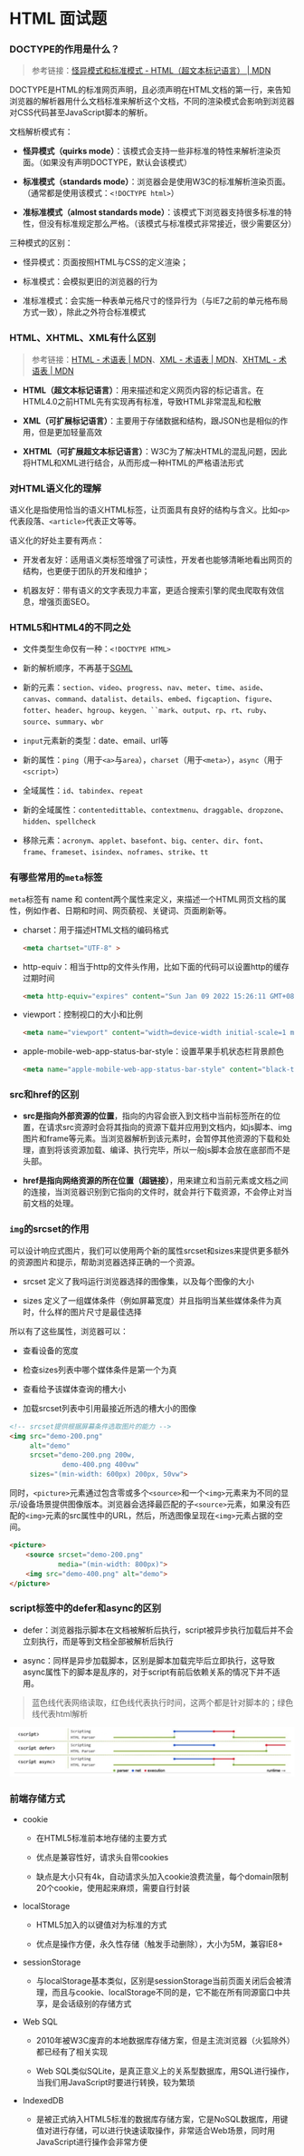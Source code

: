 # HTML 面试题

### DOCTYPE的作用是什么？

> 参考链接：[怪异模式和标准模式 - HTML（超文本标记语言） | MDN](https://developer.mozilla.org/zh-CN/docs/Web/HTML/Quirks_Mode_and_Standards_Mode)

DOCTYPE是HTML的标准网页声明，且必须声明在HTML文档的第一行，来告知浏览器的解析器用什么文档标准来解析这个文档，不同的渲染模式会影响到浏览器对CSS代码甚至JavaScript脚本的解析。

文档解析模式有：

- **怪异模式（quirks mode）**：该模式会支持一些非标准的特性来解析渲染页面。（如果没有声明DOCTYPE，默认会该模式）

- **标准模式（standards mode）**：浏览器会是使用W3C的标准解析渲染页面。（通常都是使用该模式：`<!DOCTYPE html>`）

- **准标准模式（almost standards mode）**：该模式下浏览器支持很多标准的特性，但没有标准规定那么严格。（该模式与标准模式非常接近，很少需要区分）

三种模式的区别：

- 怪异模式：页面按照HTML与CSS的定义渲染；

- 标准模式：会模拟更旧的浏览器的行为

- 准标准模式：会实施一种表单元格尺寸的怪异行为（与IE7之前的单元格布局方式一致），除此之外符合标准模式

### HTML、XHTML、XML有什么区别

> 参考链接：[HTML - 术语表 | MDN](https://developer.mozilla.org/zh-CN/docs/Glossary/HTML)、[XML - 术语表 | MDN](https://developer.mozilla.org/zh-CN/docs/Glossary/XML)、[XHTML - 术语表 | MDN](https://developer.mozilla.org/zh-CN/docs/Glossary/XHTML)

- **HTML（超文本标记语言）**：用来描述和定义网页内容的标记语言。在HTML4.0之前HTML先有实现再有标准，导致HTML非常混乱和松散

- **XML（可扩展标记语言）**：主要用于存储数据和结构，跟JSON也是相似的作用，但是更加轻量高效

- **XHTML（可扩展超文本标记语言）**：W3C为了解决HTML的混乱问题，因此将HTML和XML进行结合，从而形成一种HTML的严格语法形式

### 对HTML语义化的理解

语义化是指使用恰当的语义HTML标签，让页面具有良好的结构与含义。比如`<p>`代表段落、`<article>`代表正文等等。

语义化的好处主要有两点：

- 开发者友好：适用语义类标签增强了可读性，开发者也能够清晰地看出网页的结构，也更便于团队的开发和维护；

- 机器友好：带有语义的文字表现力丰富，更适合搜索引擎的爬虫爬取有效信息，增强页面SEO。

### HTML5和HTML4的不同之处

- 文件类型生命仅有一种：`<!DOCTYPE HTML>`

- 新的解析顺序，不再基于[SGML](https://developer.mozilla.org/zh-TW/docs/Glossary/SGML)

- 新的元素：`section`、`video`、`progress`、`nav`、`meter`、`time`、`aside`、`canvas`、`command`、`datalist`、`details`、`embed`、`figcaption`、`figure`、`fotter`、`header`、`hgroup`、`keygen、``mark`、`output`、`rp`、`rt`、`ruby`、`source`、`summary`、`wbr`

- `input`元素新的类型：date、email、url等

- 新的属性：`ping`（用于`<a>`与`area`），`charset`（用于`<meta>`），`async`（用于`<script>`）

- 全域属性：`id`、`tabindex`、`repeat`

- 新的全域属性：`contentedittable`、`contextmenu`、`draggable`、`dropzone`、`hidden`、`spellcheck`

- 移除元素：`acronym`、`applet`、`basefont`、`big`、`center`、`dir`、`font`、`frame`、`frameset`、`isindex`、`noframes`、`strike`、`tt`

### 有哪些常用的`meta`标签

`meta`标签有 name 和 content两个属性来定义，来描述一个HTML网页文档的属性，例如作者、日期和时间、网页藐视、关键词、页面刷新等。

- charset：用于描述HTML文档的编码格式
  
  ```html
  <meta chartset="UTF-8" >
  ```

- http-equiv：相当于http的文件头作用，比如下面的代码可以设置http的缓存过期时间
  
  ```html
  <meta http-equiv="expires" content="Sun Jan 09 2022 15:26:11 GMT+0800" >
  ```

- viewport：控制视口的大小和比例
  
  ```html
  <meta name="viewport" content="width=device-width initial-scale=1 maximun-scale=1" >
  ```

- apple-mobile-web-app-status-bar-style：设置苹果手机状态栏背景颜色
  
  ```html
  <meta name="apple-mobile-web-app-status-bar-style" content="black-translucent" >
  ```

### src和href的区别

- **src是指向外部资源的位置**，指向的内容会嵌入到文档中当前标签所在的位置，在请求src资源时会将其指向的资源下载并应用到文档内，如js脚本、img图片和frame等元素。当浏览器解析到该元素时，会暂停其他资源的下载和处理，直到将该资源加载、编译、执行完毕，所以一般js脚本会放在底部而不是头部。

- **href是指向网络资源的所在位置（超链接）**，用来建立和当前元素或文档之间的连接，当浏览器识别到它指向的文件时，就会并行下载资源，不会停止对当前文档的处理。

### `img`的srcset的作用

可以设计响应式图片，我们可以使用两个新的属性srcset和sizes来提供更多额外的资源图片和提示，帮助浏览器选择正确的一个资源。

- srcset 定义了我吗运行浏览器选择的图像集，以及每个图像的大小

- sizes 定义了一组媒体条件（例如屏幕宽度）并且指明当某些媒体条件为真时，什么样的图片尺寸是最佳选择

所以有了这些属性，浏览器可以：

- 查看设备的宽度

- 检查sizes列表中哪个媒体条件是第一个为真

- 查看给予该媒体查询的槽大小

- 加载srcset列表中引用最接近所选的槽大小的图像

```html
<!-- srcset提供根据屏幕条件选取图片的能力 -->
<img src="demo-200.png"
     alt="demo"
     srcset="demo-200.png 200w,
             demo-400.png 400vw"
     sizes="(min-width: 600px) 200px, 50vw">
```

同时，`<picture>`元素通过包含零或多个`<source>`和一个`<img>`元素来为不同的显示/设备场景提供图像版本。浏览器会选择最匹配的子`<source>`元素，如果没有匹配的`<img>`元素的src属性中的URL，然后，所选图像呈现在`<img>`元素占据的空间。

```html
<picture>
    <source srcset="demo-200.png" 
            media="(min-width: 800px)">
    <img src="demo-400.png" alt="demo">
</picture>
```

### script标签中的defer和async的区别

- defer：浏览器指示脚本在文档被解析后执行，script被异步执行加载后并不会立刻执行，而是等到文档全部被解析后执行

- async：同样是异步加载脚本，区别是脚本加载完毕后立即执行，这导致async属性下的脚本是乱序的，对于script有前后依赖关系的情况下并不适用。

> 蓝色线代表网络读取，红色线代表执行时间，这两个都是针对脚本的；绿色线代表html解析

![html-script-defer-async](../assets/images/html-script-defer-async.png)

### 前端存储方式

- cookie
  
  - 在HTML5标准前本地存储的主要方式
  
  - 优点是兼容性好，请求头自带cookies
  
  - 缺点是大小只有4k，自动请求头加入cookie浪费流量，每个domain限制20个cookie，使用起来麻烦，需要自行封装

- localStorage
  
  - HTML5加入的以键值对为标准的方式
  
  - 优点是操作方便，永久性存储（触发手动删除），大小为5M，兼容IE8+

- sessionStorage
  
  - 与localStorage基本类似，区别是sessionStorage当前页面关闭后会被清理，而且与cookie、localStorage不同的是，它不能在所有同源窗口中共享，是会话级别的存储方式

- Web SQL
  
  - 2010年被W3C废弃的本地数据库存储方案，但是主流浏览器（火狐除外）都已经有了相关实现
  
  - Web SQL类似SQLite，是真正意义上的关系型数据库，用SQL进行操作，当我们用JavaScript时要进行转换，较为繁琐

- IndexedDB
  
  - 是被正式纳入HTML5标准的数据库存储方案，它是NoSQL数据库，用键值对进行存储，可以进行快速读取操作，非常适合Web场景，同时用JavaScript进行操作会非常方便
